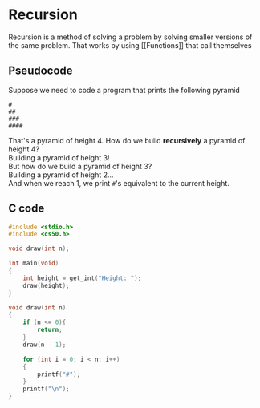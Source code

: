 # Recursion
Recursion is a method of solving a problem by solving smaller versions of the same problem. That works by using [[Functions]] that call themselves

## Pseudocode
Suppose we need to code a program that prints the following pyramid
```
#
##
###
####
```
That's a pyramid of height 4. How do we build **recursively** a pyramid of height 4?  
Building a pyramid of height 3!  
But how do we build a pyramid of height 3?  
Building a pyramid of height 2...  
And when we reach 1, we print `#`'s equivalent to the current height.  

## C code
```c
#include <stdio.h>
#include <cs50.h>

void draw(int n);

int main(void)
{
    int height = get_int("Height: ");
    draw(height);
}

void draw(int n)
{
    if (n <= 0){
        return;
    }
    draw(n - 1);

    for (int i = 0; i < n; i++)
    {
        printf("#");
    }
    printf("\n");
}
```

